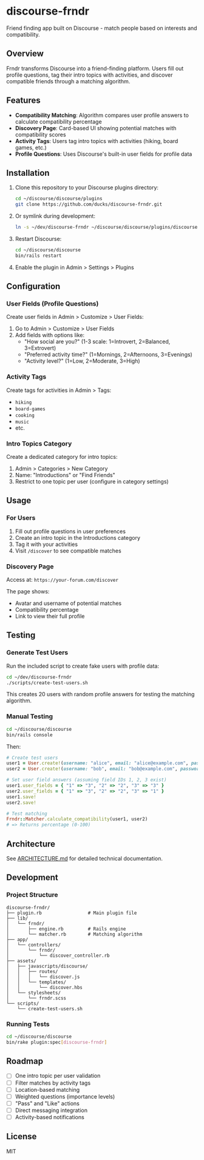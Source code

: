 # discourse-frndr

Friend finding app built on Discourse - match people based on interests and compatibility.

## Overview

Frndr transforms Discourse into a friend-finding platform. Users fill out profile questions, tag their intro topics with activities, and discover compatible friends through a matching algorithm.

## Features

- **Compatibility Matching**: Algorithm compares user profile answers to calculate compatibility percentage
- **Discovery Page**: Card-based UI showing potential matches with compatibility scores
- **Activity Tags**: Users tag intro topics with activities (hiking, board games, etc.)
- **Profile Questions**: Uses Discourse's built-in user fields for profile data

## Installation

1. Clone this repository to your Discourse plugins directory:
   ```bash
   cd ~/discourse/discourse/plugins
   git clone https://github.com/ducks/discourse-frndr.git
   ```

2. Or symlink during development:
   ```bash
   ln -s ~/dev/discourse-frndr ~/discourse/discourse/plugins/discourse-frndr
   ```

3. Restart Discourse:
   ```bash
   cd ~/discourse/discourse
   bin/rails restart
   ```

4. Enable the plugin in Admin > Settings > Plugins

## Configuration

### User Fields (Profile Questions)

Create user fields in Admin > Customize > User Fields:

1. Go to Admin > Customize > User Fields
2. Add fields with options like:
   - "How social are you?" (1-3 scale: 1=Introvert, 2=Balanced, 3=Extrovert)
   - "Preferred activity time?" (1=Mornings, 2=Afternoons, 3=Evenings)
   - "Activity level?" (1=Low, 2=Moderate, 3=High)

### Activity Tags

Create tags for activities in Admin > Tags:
- `hiking`
- `board-games`
- `cooking`
- `music`
- etc.

### Intro Topics Category

Create a dedicated category for intro topics:
1. Admin > Categories > New Category
2. Name: "Introductions" or "Find Friends"
3. Restrict to one topic per user (configure in category settings)

## Usage

### For Users

1. Fill out profile questions in user preferences
2. Create an intro topic in the Introductions category
3. Tag it with your activities
4. Visit `/discover` to see compatible matches

### Discovery Page

Access at: `https://your-forum.com/discover`

The page shows:
- Avatar and username of potential matches
- Compatibility percentage
- Link to view their full profile

## Testing

### Generate Test Users

Run the included script to create fake users with profile data:

```bash
cd ~/dev/discourse-frndr
./scripts/create-test-users.sh
```

This creates 20 users with random profile answers for testing the matching algorithm.

### Manual Testing

```bash
cd ~/discourse/discourse
bin/rails console
```

Then:
```ruby
# Create test users
user1 = User.create!(username: "alice", email: "alice@example.com", password: "password123")
user2 = User.create!(username: "bob", email: "bob@example.com", password: "password123")

# Set user field answers (assuming field IDs 1, 2, 3 exist)
user1.user_fields = { "1" => "3", "2" => "2", "3" => "3" }
user2.user_fields = { "1" => "3", "2" => "2", "3" => "1" }
user1.save!
user2.save!

# Test matching
Frndr::Matcher.calculate_compatibility(user1, user2)
# => Returns percentage (0-100)
```

## Architecture

See [ARCHITECTURE.md](./ARCHITECTURE.md) for detailed technical documentation.

## Development

### Project Structure

```
discourse-frndr/
├── plugin.rb                 # Main plugin file
├── lib/
│   └── frndr/
│       ├── engine.rb         # Rails engine
│       └── matcher.rb        # Matching algorithm
├── app/
│   └── controllers/
│       └── frndr/
│           └── discover_controller.rb
├── assets/
│   ├── javascripts/discourse/
│   │   ├── routes/
│   │   │   └── discover.js
│   │   └── templates/
│   │       └── discover.hbs
│   └── stylesheets/
│       └── frndr.scss
└── scripts/
    └── create-test-users.sh
```

### Running Tests

```bash
cd ~/discourse/discourse
bin/rake plugin:spec[discourse-frndr]
```

## Roadmap

- [ ] One intro topic per user validation
- [ ] Filter matches by activity tags
- [ ] Location-based matching
- [ ] Weighted questions (importance levels)
- [ ] "Pass" and "Like" actions
- [ ] Direct messaging integration
- [ ] Activity-based notifications

## License

MIT
